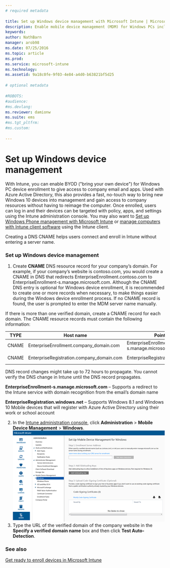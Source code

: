```yaml
---
# required metadata

title: Set up Windows device management with Microsoft Intune | Microsoft Intune
description: Enable mobile device management (MDM) for Windows PCs including Windows 10 devices with Microsoft Intune.
keywords:
author: NathBarn
manager: arob98
ms.date: 07/25/2016
ms.topic: article
ms.prod:
ms.service: microsoft-intune
ms.technology:
ms.assetid: 9a18c0fe-9f03-4e84-a4d0-b63821bf5d25

# optional metadata

#ROBOTS:
#audience:
#ms.devlang:
ms.reviewer: damionw
ms.suite: ems
#ms.tgt_pltfrm:
#ms.custom:

---
```


# Set up Windows device management
With Intune, you can enable BYOD ("bring your own device") for Windows PC device enrollment to give access to company email and apps. Used with Azure Active Directory, this also provides a fast, no-touch way to bring new Windows 10 devices into management and gain access to company resources without having to reimage the computer. Once enrolled, users can log in and their devices can be targeted with policy, apps, and settings using the Intune administration console. You may also want to [Set up Windows Phone management with Microsoft Intune](set-up-windows-phone-management-with-microsoft-intune.md) or [manage computers with Intune client software](manage-windows-pcs-with-microsoft-intune.md) using the Intune client.

Creating a DNS CNAME helps users connect and enroll in Intune without entering a server name.

### Set up Windows device management

  1.  Create **CNAME** DNS resource record for your company’s domain. For example, if your company’s website is contoso.com, you would create a CNAME in DNS that redirects EnterpriseEnrollment.contoso.com to EnterpriseEnrollment-s.manage.microsoft.com. Although the CNAME DNS entry is optional for Windows device enrollment, it is recommended to create one or more records when necessary, to make things easier during the Windows device enrollment process. If no CNAME record is found, the user is prompted to enter the MDM server name manually.

  If there is more than one verified domain, create a CNAME record for each domain. The CNAME resource records must contain the following information:

  |TYPE|Host name|Points to|TTL|
  |--------|-------------|-------------|-------|
  |CNAME|EnterpriseEnrollment.company_domain.com|EnterpriseEnrollment-s.manage.microsoft.com |1 Hour|
  |CNAME|EnterpriseRegistration.company_domain.com|EnterpriseRegistration.windows.net|1 Hour|

  DNS record changes might take up to 72 hours to propagate. You cannot verify the DNS change in Intune until the DNS record propagates.

  **EnterpriseEnrollment-s.manage.microsoft.com** – Supports a redirect to the Intune service with domain recognition from the email’s domain name

  **EnterpriseRegistration.windows.net** – Supports Windows 8.1 and Windows 10 Mobile devices that will register with Azure Active Directory using their work or school account

  2.  In the [Intune administration console](http://manage.microsoft.com), click **Administration** &gt; **Mobile Device Management** &gt; **Windows**.
  ![Windows device management dialog box](../media/enroll-intune-winenr.png)
  3.  Type the URL of the verified domain of the company website in the **Specify a verified domain name** box and then click **Test Auto-Detection**.

### See also
[Get ready to enroll devices in Microsoft Intune](get-ready-to-enroll-devices-in-microsoft-intune.md)
